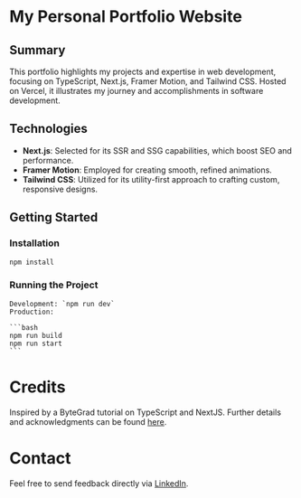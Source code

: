 # My Personal Portfolio Website

## Summary

This portfolio highlights my projects and expertise in web development, focusing on TypeScript, Next.js, Framer Motion, and Tailwind CSS. Hosted on Vercel, it illustrates my journey and accomplishments in software development.

## Technologies

- **Next.js**: Selected for its SSR and SSG capabilities, which boost SEO and performance.
- **Framer Motion**: Employed for creating smooth, refined animations.
- **Tailwind CSS**: Utilized for its utility-first approach to crafting custom, responsive designs.

## Getting Started


### Installation

```bash
npm install

```

### Running the Project

    Development: `npm run dev`
    Production:

    ```bash
    npm run build
    npm run start
    ```

# Credits

Inspired by a ByteGrad tutorial on TypeScript and NextJS. Further details and acknowledgments can be found [here](https://youtu.be/sUKptmUVIBM?si=ygmF29AB9rJ99pOW).

# Contact

Feel free to send feedback directly via [LinkedIn](https://www.linkedin.com/in/e14/).
